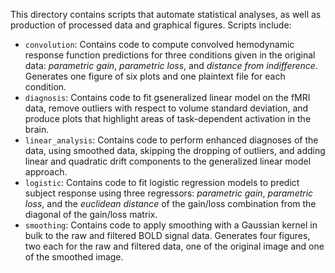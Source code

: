 This directory contains scripts that automate statistical analyses, as well as
production of processed data and graphical figures. Scripts include:
- `convolution`: Contains code to compute convolved hemodynamic response
  function predictions for three conditions given in the original data:
  *parametric gain*, *parametric loss*, and *distance from indifference*.
  Generates one figure of six plots and one plaintext file for each condition.
- `diagnosis`: Contains code to fit gseneralized linear model on the fMRI data,
  remove outliers with respect to volume standard deviation, and produce plots
  that highlight areas of task-dependent activation in the brain.
- `linear_analysis`: Contains code to perform enhanced diagnoses of the data,
  using smoothed data, skipping the dropping of outliers, and adding linear and
  quadratic drift components to the generalized linear model approach.
- `logistic`: Contains code to fit logistic regression models to predict subject
  response using three regressors: *parametric gain*, *parametric loss*, and the
  *euclidean distance* of the gain/loss combination from the diagonal of the
  gain/loss matrix.
- `smoothing`: Contains code to apply smoothing with a Gaussian kernel in bulk
  to the raw and filtered BOLD signal data. Generates four figures, two each for
  the raw and filtered data, one of the original image and one of the smoothed
  image.